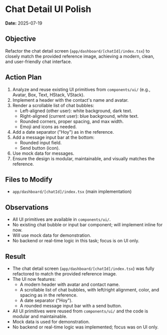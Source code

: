 # Chat Detail UI Polish

**Date:** 2025-07-19

## Objective

Refactor the chat detail screen (`app/dashboard/[chatId]/index.tsx`) to closely match the provided reference image, achieving a modern, clean, and user-friendly chat interface.

## Action Plan

1. Analyze and reuse existing UI primitives from `components/ui/` (e.g., Avatar, Box, Text, HStack, VStack).
2. Implement a header with the contact's name and avatar.
3. Render a scrollable list of chat bubbles:
   - Left-aligned (other user): white background, dark text.
   - Right-aligned (current user): blue background, white text.
   - Rounded corners, proper spacing, and max width.
   - Emoji and icons as needed.
4. Add a date separator ("Hoy") as in the reference.
5. Add a message input bar at the bottom:
   - Rounded input field.
   - Send button (icon).
6. Use mock data for messages.
7. Ensure the design is modular, maintainable, and visually matches the reference.

## Files to Modify

- `app/dashboard/[chatId]/index.tsx` (main implementation)

## Observations

- All UI primitives are available in `components/ui/`.
- No existing chat bubble or input bar component; will implement inline for now.
- Will use mock data for demonstration.
- No backend or real-time logic in this task; focus is on UI only.

## Result

- The chat detail screen (`app/dashboard/[chatId]/index.tsx`) was fully refactored to match the provided reference image.
- The UI now features:
  - A modern header with avatar and contact name.
  - A scrollable list of chat bubbles, with left/right alignment, color, and spacing as in the reference.
  - A date separator ("Hoy").
  - A rounded message input bar with a send button.
- All UI primitives were reused from `components/ui/` and the code is modular and maintainable.
- Mock data is used for demonstration.
- No backend or real-time logic was implemented; focus was on UI only.
